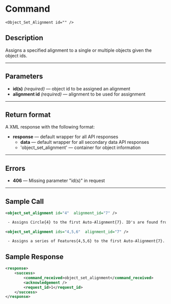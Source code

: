 # Command

    <Object_Set_Alignment id="" />

## Description

Assigns a specified alignment to a single or multiple objects given the object ids.

***

## Parameters
- **id(s)** _(required)_ — object id to be assigned an alignment
- **alignment id** _(required)_ — alignment to be used for assignment
***

## Return format
A XML response with the following format:

- **response** — default wrapper for all API responses
    - **data** — default wrapper for all secondary data API responses
    - 'object_set_alignment' — container for object information
	
***

## Errors
- **406** — Missing parameter "id(s)" in request
 
***

## Sample Call
```xml
<object_set_alignment id="4"  alignment_id="7" />

 - Assigns Circle{4} to the first Auto-Alignment{7}. ID's are found from <Object_list />
 
<object_set_alignment ids="4,5,6"  alignment_id="7" />

 - Assigns a series of Features{4,5,6} to the first Auto-Alignment{7}. ID's are found from <Object_list />
```

## Sample Response
```xml
<response>
    <success>
        <command_received>object_set_alignment</command_received>
        <acknowledgement />
        <request_id>1</request_id>
    </success>
</response>
```
